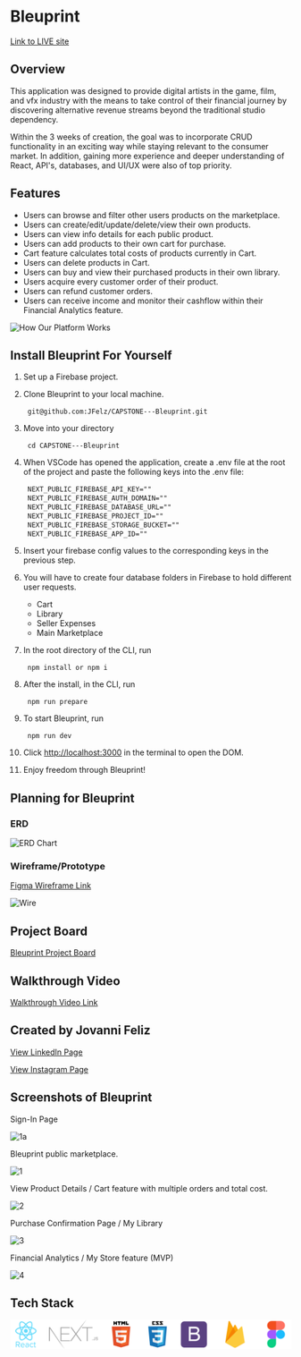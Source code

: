 # Bleuprint
[Link to LIVE site](https://bleuprint.netlify.app/)
## Overview
This application was designed to provide digital artists in the game, film, and vfx industry with the means to take control of their financial journey by discovering alternative revenue streams beyond the traditional studio dependency.

Within the 3 weeks of creation, the goal was to incorporate CRUD functionality in an exciting way while staying relevant to the consumer market. In addition, gaining more experience and deeper understanding of React, API's, databases, and UI/UX were also of top priority. 
## Features
+ Users can browse and filter other users products on the marketplace.
+ Users can create/edit/update/delete/view their own products.
+ Users can view info details for each public product.
+ Users can add products to their own cart for purchase.
+ Cart feature calculates total costs of products currently in Cart.
+ Users can delete products in Cart.
+ Users can buy and view their purchased products in their own library.
+ Users acquire every customer order of their product.
+ Users can refund customer orders.
+ Users can receive income and monitor their cashflow within their Financial Analytics feature.

![How Our Platform Works]

[How Our Platform Works]: https://i.pinimg.com/originals/7f/f6/9b/7ff69bfd10e18bcbf6073678f99f5b22.jpg

## Install Bleuprint For Yourself

1. Set up a Firebase project.
2. Clone Bleuprint to your local machine.

        git@github.com:JFelz/CAPSTONE---Bleuprint.git

3. Move into your directory

        cd CAPSTONE---Bleuprint

4. When VSCode has opened the application, create a .env file at the root of the project and paste the following keys into the .env file:

        NEXT_PUBLIC_FIREBASE_API_KEY=""
        NEXT_PUBLIC_FIREBASE_AUTH_DOMAIN=""
        NEXT_PUBLIC_FIREBASE_DATABASE_URL=""
        NEXT_PUBLIC_FIREBASE_PROJECT_ID=""
        NEXT_PUBLIC_FIREBASE_STORAGE_BUCKET=""
        NEXT_PUBLIC_FIREBASE_APP_ID=""

5. Insert your firebase config values to the corresponding keys in the previous step.

6. You will have to create four database folders in Firebase to hold different user requests.
    + Cart
    + Library
    + Seller Expenses
    + Main Marketplace

7. In the root directory of the CLI, run

        npm install or npm i

8. After the install, in the CLI, run

        npm run prepare

9. To start Bleuprint, run

        npm run dev

10. Click [http://localhost:3000](http://localhost:3000) in the terminal to open the DOM.

11. Enjoy freedom through Bleuprint! 

## Planning for Bleuprint
### ERD

![ERD Chart]

[ERD Chart]: https://i.pinimg.com/originals/8c/f1/b6/8cf1b6ceb4cb4582a642dde14933ca37.png

### Wireframe/Prototype
[Figma Wireframe Link](https://www.figma.com/file/jMBIXJSbGGWuvsFU2hOdPz/Bleuprint?type=design&node-id=0%3A1&mode=design&t=NmHRkzMTwx1YCmTi-1)

![Wire]

[Wire]: https://i.pinimg.com/originals/da/c3/32/dac332227266fe040bbad7caed6e680e.jpg

## Project Board

[Bleuprint Project Board](https://github.com/users/JFelz/projects/7)

## Walkthrough Video

[Walkthrough Video Link](https://www.loom.com/share/53906886cb2c4106b8f4a34b68cb646f?sid=f97768b1-1a4c-43da-9c79-b09b277440fc)

## Created by Jovanni Feliz
[View LinkedIn Page](https://www.linkedin.com/in/felizk/)

[View Instagram Page](https://www.instagram.com/overscopingdev/)



## Screenshots of Bleuprint
Sign-In Page

![1a]

Bleuprint public marketplace.

![1]

View Product Details / Cart feature with multiple orders and total cost.

![2]

Purchase Confirmation Page / My Library

![3]

Financial Analytics / My Store feature (MVP)

![4]

[1a]: https://i.pinimg.com/originals/13/26/e8/1326e86b098d70421f6a378d07f4e9b8.png
[1]:https://i.pinimg.com/originals/a8/e3/dc/a8e3dcf734e345a23431309e8578e427.png
[2]: https://i.pinimg.com/originals/80/73/18/807318f3b52c06dc82dd5a6752e7528c.png
[3]: https://i.pinimg.com/originals/43/69/2a/43692a93900d0242c3bd298ef58f59b0.png
[4]: https://i.pinimg.com/originals/bc/a6/09/bca609efc34863d58ebd5d829a705684.png

## Tech Stack
![TechStack]

[TechStack]: ./public/TeckStack.png
